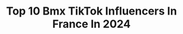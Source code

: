 ---
title: Top 10 Bmx TikTok Influencers In France In 2024
description: >-
  Find top bmx TikTok influencers in France in 2024. Most popular hashtags: #bmx #foryou #pourtoi #fyp.
platform: TikTok
hits: 11
text_top: Identify the most popular TikTok influencers on inBeat.
text_bottom: Our platform has 11 TikTok influencers like this in France for you to connect with.
profiles:
  - username: "matthiasdandois"
    fullname: >-
      Matthias
    bio: >-
      8 times BMX FLATLAND World Champion Instagram: @matthiasdandois
    location: "France"
    followers: 495900
    engagement: 1418
    commentsToLikes: 0.010689
    id: ck9fcsg5xlb9n0j78petwgqc4
    verified: true
    hashtags: "#foryou, #uganda, #bmx, #elephant"
  - username: "kikaybmx"
    fullname: >-
      KikayBmx 
    bio: >-
      BMX RIDER ❌ 27 YO ❌ FRANCE
    location: "France"
    followers: 3224
    engagement: 1501
    commentsToLikes: 0.017354
    id: ckbez3drak1540j23dz72zyw2
    verified: false
    hashtags: "#perigueux, #bike, #fun, #sport"
  - username: "rwillyofficial_"
    fullname: >-
      Ryan Williams 
    bio: >-
      👊
    location: "France"
    followers: 14900
    engagement: 1833
    commentsToLikes: 0.032475
    id: ckavjfgjds1sy0j236pxvl96d
    verified: false
    hashtags: "#stunt, #foryoupage, #bmx, #fyp"
  - username: "ascendantmedia"
    fullname: >-
      A S C E N D A N T
    bio: >-
      Rise in Power, be Ascendant.
    location: "France"
    followers: 8300
    engagement: 1882
    commentsToLikes: 0.009565
    id: ck9v90ezabx4e0j78f819lmis
    verified: false
    hashtags: "#fyp, #freestyleski, #bmx, #extremesports"
  - username: "rudymeyergopro"
    fullname: >-
      Rudy Meyer
    bio: >-
      You won’t see me dance 😂 It’s better this way...✌🏼
    location: "France"
    followers: 8408
    engagement: 1314
    commentsToLikes: 0.046569
    id: ck9v90ohobz8m0j78p7e2e3ls
    verified: false
    hashtags: "#crash, #pourtoi, #tiktoktravel, #lol"
  - username: "nilsclazone"
    fullname: >-
      Nils_clazone
    bio: >-
      #clazone
    location: "France"
    followers: 9563
    engagement: 1190
    commentsToLikes: 0.019574
    id: ckb92jiugiovn0j23vj07nchf
    verified: false
    hashtags: "#pourtoi, #motocross, #kx, #bmx"
  - username: "romaric.mtb"
    fullname: >-
      Romaric MoutainBike.
    bio: >-
      MTB rider🔥 2x Top 10🇫🇷4x Top 10🇨🇭 1x Top 10 Europe Insta: Romaric.trashbass
    location: "France"
    followers: 5523
    engagement: 1675
    commentsToLikes: 0.026654
    id: ckbl2m9ihzqao0j23uv152u5u
    verified: false
    hashtags: "#vttenduro, #moutainbike, #bikepark, #vtt"
  - username: "goge.bikz"
    fullname: >-
      goge.bikz
    bio: >-
      Insta:GOGE.BIKZ
    location: "France"
    followers: 11200
    engagement: 1166
    commentsToLikes: 0.007399
    id: cka0qsrhhe0ln0i78hnaah07f
    verified: false
    hashtags: "#pourtoii, #foryou, #bikelife, #weeling"
  - username: "bct6969"
    fullname: >-
      bct-69
    bio: >-
      Go 10K 🔥🔥 Snap: leo-bct Insta : leobrachet ✅🔥☄️💥 YouTube BCTL bike
    location: "France"
    followers: 8477
    engagement: 727
    commentsToLikes: 0.006120
    id: ckbwd6ows146d0j23hfhxpc9p
    verified: false
    hashtags: "#fail, #video, #foryoupage, #jump"
  - username: "rifox.vilar"
    fullname: >-
      Rifox.rodrigue
    bio: >-
      Merci pour les 10000 abonné Snap 👉rodrigue2700
    location: "France"
    followers: 10200
    engagement: 1181
    commentsToLikes: 0.054170
    id: ck9fjbbu6eyu30j78nknuwra0
    verified: false
    hashtags: "#lebrowniemouv, #humour, #like, #velo"
---